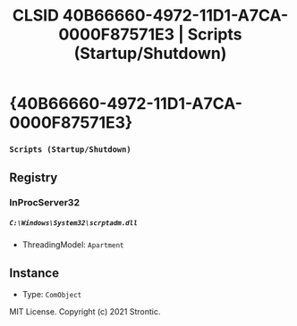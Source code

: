 ﻿---
title: "CLSID 40B66660-4972-11D1-A7CA-0000F87571E3 | Scripts (Startup/Shutdown)"
excerpt: What is COM-Object CLSID 40B66660-4972-11D1-A7CA-0000F87571E3?
---

# {40B66660-4972-11D1-A7CA-0000F87571E3}

### `Scripts (Startup/Shutdown)`

## Registry


### InProcServer32

##### `C:\Windows\System32\scrptadm.dll`
* ThreadingModel: `Apartment`

## Instance

* Type: `ComObject`

MIT License. Copyright (c) 2021 Strontic.


